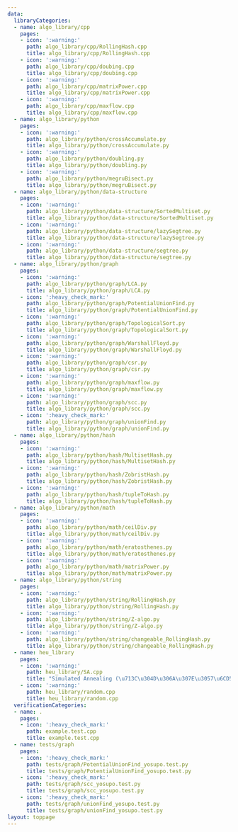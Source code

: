 ```yaml
---
data:
  libraryCategories:
  - name: algo_library/cpp
    pages:
    - icon: ':warning:'
      path: algo_library/cpp/RollingHash.cpp
      title: algo_library/cpp/RollingHash.cpp
    - icon: ':warning:'
      path: algo_library/cpp/doubing.cpp
      title: algo_library/cpp/doubing.cpp
    - icon: ':warning:'
      path: algo_library/cpp/matrixPower.cpp
      title: algo_library/cpp/matrixPower.cpp
    - icon: ':warning:'
      path: algo_library/cpp/maxflow.cpp
      title: algo_library/cpp/maxflow.cpp
  - name: algo_library/python
    pages:
    - icon: ':warning:'
      path: algo_library/python/crossAccumulate.py
      title: algo_library/python/crossAccumulate.py
    - icon: ':warning:'
      path: algo_library/python/doubling.py
      title: algo_library/python/doubling.py
    - icon: ':warning:'
      path: algo_library/python/megruBisect.py
      title: algo_library/python/megruBisect.py
  - name: algo_library/python/data-structure
    pages:
    - icon: ':warning:'
      path: algo_library/python/data-structure/SortedMultiset.py
      title: algo_library/python/data-structure/SortedMultiset.py
    - icon: ':warning:'
      path: algo_library/python/data-structure/lazySegtree.py
      title: algo_library/python/data-structure/lazySegtree.py
    - icon: ':warning:'
      path: algo_library/python/data-structure/segtree.py
      title: algo_library/python/data-structure/segtree.py
  - name: algo_library/python/graph
    pages:
    - icon: ':warning:'
      path: algo_library/python/graph/LCA.py
      title: algo_library/python/graph/LCA.py
    - icon: ':heavy_check_mark:'
      path: algo_library/python/graph/PotentialUnionFind.py
      title: algo_library/python/graph/PotentialUnionFind.py
    - icon: ':warning:'
      path: algo_library/python/graph/TopologicalSort.py
      title: algo_library/python/graph/TopologicalSort.py
    - icon: ':warning:'
      path: algo_library/python/graph/WarshallFloyd.py
      title: algo_library/python/graph/WarshallFloyd.py
    - icon: ':warning:'
      path: algo_library/python/graph/csr.py
      title: algo_library/python/graph/csr.py
    - icon: ':warning:'
      path: algo_library/python/graph/maxflow.py
      title: algo_library/python/graph/maxflow.py
    - icon: ':warning:'
      path: algo_library/python/graph/scc.py
      title: algo_library/python/graph/scc.py
    - icon: ':heavy_check_mark:'
      path: algo_library/python/graph/unionFind.py
      title: algo_library/python/graph/unionFind.py
  - name: algo_library/python/hash
    pages:
    - icon: ':warning:'
      path: algo_library/python/hash/MultisetHash.py
      title: algo_library/python/hash/MultisetHash.py
    - icon: ':warning:'
      path: algo_library/python/hash/ZobristHash.py
      title: algo_library/python/hash/ZobristHash.py
    - icon: ':warning:'
      path: algo_library/python/hash/tupleToHash.py
      title: algo_library/python/hash/tupleToHash.py
  - name: algo_library/python/math
    pages:
    - icon: ':warning:'
      path: algo_library/python/math/ceilDiv.py
      title: algo_library/python/math/ceilDiv.py
    - icon: ':warning:'
      path: algo_library/python/math/eratosthenes.py
      title: algo_library/python/math/eratosthenes.py
    - icon: ':warning:'
      path: algo_library/python/math/matrixPower.py
      title: algo_library/python/math/matrixPower.py
  - name: algo_library/python/string
    pages:
    - icon: ':warning:'
      path: algo_library/python/string/RollingHash.py
      title: algo_library/python/string/RollingHash.py
    - icon: ':warning:'
      path: algo_library/python/string/Z-algo.py
      title: algo_library/python/string/Z-algo.py
    - icon: ':warning:'
      path: algo_library/python/string/changeable_RollingHash.py
      title: algo_library/python/string/changeable_RollingHash.py
  - name: heu_library
    pages:
    - icon: ':warning:'
      path: heu_library/SA.cpp
      title: "Simulated Annealing (\u713C\u304D\u306A\u307E\u3057\u6CD5)"
    - icon: ':warning:'
      path: heu_library/random.cpp
      title: heu_library/random.cpp
  verificationCategories:
  - name: .
    pages:
    - icon: ':heavy_check_mark:'
      path: example.test.cpp
      title: example.test.cpp
  - name: tests/graph
    pages:
    - icon: ':heavy_check_mark:'
      path: tests/graph/PotentialUnionFind_yosupo.test.py
      title: tests/graph/PotentialUnionFind_yosupo.test.py
    - icon: ':heavy_check_mark:'
      path: tests/graph/scc_yosupo.test.py
      title: tests/graph/scc_yosupo.test.py
    - icon: ':heavy_check_mark:'
      path: tests/graph/unionFind_yosupo.test.py
      title: tests/graph/unionFind_yosupo.test.py
layout: toppage
---
```

